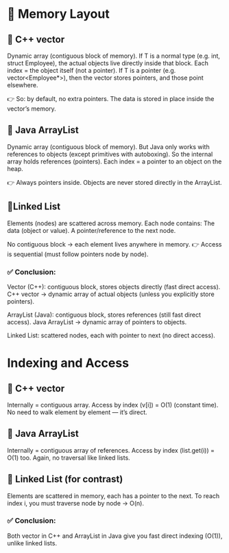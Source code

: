 # 🔹 Memory Layout


## 🔹 C++ vector<T>

Dynamic array (contiguous block of memory).
If T is a normal type (e.g. int, struct Employee), the actual objects live directly inside that block.
Each index = the object itself (not a pointer).
If T is a pointer (e.g. vector<Employee*>), then the vector stores pointers, and those point elsewhere.

👉 So: by default, no extra pointers. The data is stored in place inside the vector’s memory.


## 🔹 Java ArrayList<T>

Dynamic array (contiguous block of memory).
But Java only works with references to objects (except primitives with autoboxing).
So the internal array holds references (pointers).
Each index = a pointer to an object on the heap.

👉 Always pointers inside. Objects are never stored directly in the ArrayList.

## 🔹Linked List

Elements (nodes) are scattered across memory.
Each node contains:
The data (object or value).
A pointer/reference to the next node.

No contiguous block → each element lives anywhere in memory.
👉 Access is sequential (must follow pointers node by node).

### ✅ Conclusion:

Vector (C++): contiguous block, stores objects directly (fast direct access).
C++ vector → dynamic array of actual objects (unless you explicitly store pointers).

ArrayList (Java): contiguous block, stores references (still fast direct access).
Java ArrayList → dynamic array of pointers to objects.

Linked List: scattered nodes, each with pointer to next (no direct access).

# Indexing and Access

## 🔹 C++ vector

Internally = contiguous array.
Access by index (v[i]) = O(1) (constant time).
No need to walk element by element — it’s direct.

## 🔹 Java ArrayList

Internally = contiguous array of references.
Access by index (list.get(i)) = O(1) too.
Again, no traversal like linked lists.

## 🔹 Linked List (for contrast)

Elements are scattered in memory, each has a pointer to the next.
To reach index i, you must traverse node by node → O(n).

### ✅ Conclusion:
Both vector in C++ and ArrayList in Java give you fast direct indexing (O(1)), unlike linked lists.
